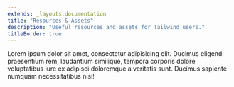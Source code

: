 ```yaml
---
extends: _layouts.documentation
title: "Resources & Assets"
description: "Useful resources and assets for Tailwind users."
titleBorder: true
---
```


Lorem ipsum dolor sit amet, consectetur adipisicing elit. Ducimus eligendi praesentium rem, laudantium similique, tempora corporis dolore voluptatibus iure ex adipisci doloremque a veritatis sunt. Ducimus sapiente numquam necessitatibus nisi!

